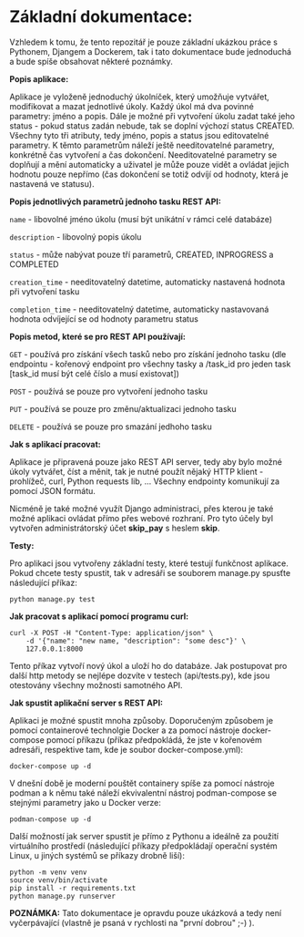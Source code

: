 # Základní dokumentace:

Vzhledem k tomu, že tento repozitář je pouze základní ukázkou práce s Pythonem, Djangem a Dockerem, tak i tato dokumentace bude jednoduchá a bude spíše obsahovat některé poznámky.

**Popis aplikace:**

Aplikace je vyloženě jednoduchý úkolníček, který umožňuje vytvářet, modifikovat a mazat jednotlivé úkoly. Každý úkol má dva povinné parametry: jméno a popis. Dále je možné při vytvoření úkolu zadat také jeho status - pokud status zadán nebude, tak se doplní výchozí status CREATED. Všechny tyto tři atributy, tedy jméno, popis a status jsou editovatelné parametry. K těmto parametrům náleží ještě needitovatelné parametry, konkrétně čas vytvoření a čas dokončení. Needitovatelné parametry se doplňují a mění automaticky a uživatel je může pouze vidět a ovládat jejich hodnotu pouze nepřímo (čas dokončení se totiž odvíjí od hodnoty, která je nastavená ve statusu).

**Popis jednotlivých parametrů jednoho tasku REST API:**

`name` - libovolné jméno úkolu (musí být unikátní v rámci celé databáze)

`description` - libovolný popis úkolu

`status` - může nabývat pouze tří parametrů, CREATED, INPROGRESS a COMPLETED

`creation_time` - needitovatelný datetime, automaticky nastavená hodnota při vytvoření tasku

`completion_time` - needitovatelný datetime, automaticky nastavovaná hodnota odvíjející se od hodnoty parametru status

**Popis metod, které se pro REST API používají:**

`GET` - používá pro získání všech tasků nebo pro získání jednoho tasku (dle endpointu - kořenový endpoint pro všechny tasky a /task_id pro jeden task [task_id musí být celé číslo a musí existovat])

`POST` - používá se pouze pro vytvoření jednoho tasku

`PUT` - používá se pouze pro změnu/aktualizaci jednoho tasku

`DELETE` - používá se pouze pro smazání jedhoho tasku

**Jak s aplikací pracovat:**

Aplikace je připravená pouze jako REST API server, tedy aby bylo možné úkoly vytvářet, číst a měnit, tak je nutné použít nějaký HTTP klient - prohlížeč, curl, Python requests lib, ... 
Všechny endpointy komunikují za pomocí JSON formátu.

Nicméně je také možné využít Django administraci, přes kterou je také možné aplikaci ovládat přímo přes webové rozhraní. Pro tyto účely byl vytvořen administrátorský účet **skip_pay** s heslem **skip**.

**Testy:**

Pro aplikaci jsou vytvořeny základní testy, které testují funkčnost aplikace.
Pokud chcete testy spustit, tak v adresáři se souborem manage.py spusťte následující příkaz:

`python manage.py test`

**Jak pracovat s aplikací pomocí programu curl:**
```
curl -X POST -H "Content-Type: application/json" \
    -d '{"name": "new name, "description": "some desc"}' \
    127.0.0.1:8000
```

Tento příkaz vytvoří nový úkol a uloží ho do databáze. Jak postupovat pro další http metody se nejlépe dozvíte v testech (api/tests.py), kde jsou otestovány všechny možnosti samotného API.

**Jak spustit aplikační server s REST API:**

Aplikaci je možné spustit mnoha způsoby. Doporučeným způsobem je pomocí containerové technolgie Docker a za pomocí nástroje docker-compose pomocí příkazu (příkaz předpokládá, že jste v kořenovém adresáři, respektive tam, kde je soubor docker-compose.yml):

`docker-compose up -d`

V dnešní době je moderní pouštět containery spíše za pomocí nástroje podman a k němu také náleží ekvivalentní nástroj podman-compose se stejnými parametry jako u Docker verze:

`podman-compose up -d`

Další možností jak server spustit je přímo z Pythonu a ideálně za použití virtuálního prostředí (následující příkazy předpokládají operační systém Linux, u jiných systémů se příkazy drobně liší):
```
python -m venv venv
source venv/bin/activate
pip install -r requirements.txt
python manage.py runserver
```

**POZNÁMKA:**
Tato dokumentace je opravdu pouze ukázková a tedy není vyčerpávající (vlastně je psaná v rychlosti na "první dobrou" ;-) ).

